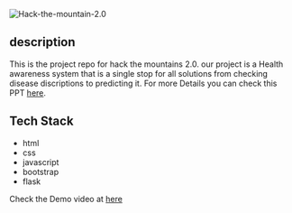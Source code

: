 ![Hack-the-mountain-2.0](https://socialify.git.ci/honeybhardwaj/Hack-the-mountain-2.0/image?language=1&owner=1&stargazers=1&theme=Light)

## description

This is the project repo for hack the mountains 2.0. our project is a Health awareness system that is a single stop for all solutions from checking disease discriptions to predicting it. For more Details you can check this PPT [here](https://drive.google.com/file/d/1Y4TNmeOWelcESz6HXM6xGNr3XFTVmM96/view?usp=sharing).

## Tech Stack
- html
- css
- javascript
- bootstrap
- flask


Check the Demo video at [here](https://user-images.githubusercontent.com/51120790/123541172-b648f900-d760-11eb-8934-753ae829499f.mp4)

